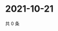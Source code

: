# 2021-10-21

共 0 条

<!-- BEGIN -->
<!-- 最后更新时间 Thu Oct 21 2021 23:41:14 GMT+0800 (China Standard Time) -->

<!-- END -->
